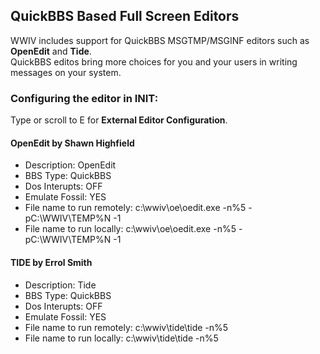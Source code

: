 ## QuickBBS Based Full Screen Editors
WWIV includes support for QuickBBS MSGTMP/MSGINF editors such as **OpenEdit** and **Tide**.  
QuickBBS editos bring more choices for you and your users in writing messages on your system.

### Configuring the editor in INIT:
Type or scroll to E for **External Editor Configuration**. 

#### OpenEdit by Shawn Highfield 
* Description: OpenEdit 
* BBS Type: QuickBBS 
* Dos Interupts: OFF 
* Emulate Fossil: YES 
* File name to run remotely: c:\wwiv\oe\oedit.exe -n%5 -pC:\WWIV\TEMP%N -1 
* File name to run locally: c:\wwiv\oe\oedit.exe -n%5 -pC:\WWIV\TEMP%N -1 

#### TIDE by Errol Smith
* Description: Tide
* BBS Type: QuickBBS
* Dos Interupts: OFF
* Emulate Fossil: YES
* File name to run remotely: c:\wwiv\tide\tide -n%5
* File name to run locally: c:\wwiv\tide\tide -n%5
 